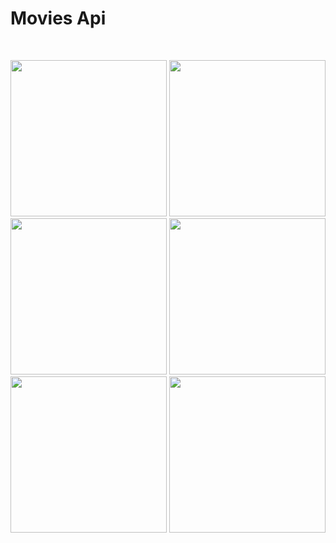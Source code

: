 # Movies Api

<br>
<p align="center">
<img src="https://user-images.githubusercontent.com/88663603/166776080-bfb30d6f-f7d0-4020-a0be-8b076a642fcc.png" width="250" />
<img src="https://user-images.githubusercontent.com/88663603/166776763-3ae71892-bf41-4fa0-b7bc-851b633b8fba.png" width="250" />
<img src="https://user-images.githubusercontent.com/88663603/166777120-4d79e627-37b2-4b61-b8c5-ff3fd458fbf1.png" width="250" />

  
  <img src="https://user-images.githubusercontent.com/88663603/166777941-b2c026b7-7c01-408c-ad72-6c241ab5da29.png" width="250" />
  <img src="https://user-images.githubusercontent.com/88663603/166778114-ea6662bc-f00c-4588-b1b9-7ad6cad5d167.png" width="250" />
  <img src="https://user-images.githubusercontent.com/88663603/166778425-d85f5524-7825-4884-b813-333e9a339092.png" width="250" />
